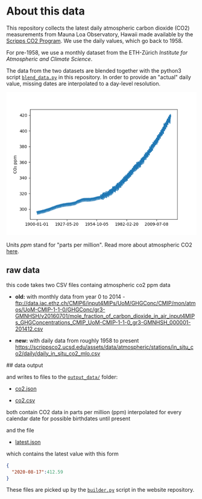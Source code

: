 # About this data

This repository collects the latest daily atmospheric carbon dioxide (CO2) measurements from Mauna Loa Observatory, Hawaii made available by the [Scripps CO2 Program](https://scrippsco2.ucsd.edu/data/atmospheric_co2/mlo.html). We use the daily values, which go back to 1958.

For pre-1958, we use a monthly dataset from the ETH-Zürich _Institute for Atmospheric and Climate Science_.

The data from the two datasets are blended together with the python3 script [`blend_data.py`](https://github.com/co2birthdate/dataops/blob/master/blend_data.py) in this repository. In order to provide an "actual" daily value, missing dates are interpolated to a day-level resolution.

![blended data](https://github.com/co2birthdate/dataops/raw/master/data_availability.png)

Units _ppm_ stand for "parts per million". Read more about atmospheric CO2 [here](https://en.wikipedia.org/wiki/Carbon_dioxide_in_Earth%27s_atmosphere).

## raw data

this code takes two CSV files containg atmospheric co2 ppm data

+ **old:** with monthly data from year 0 to 2014 - ftp://data.iac.ethz.ch/CMIP6/input4MIPs/UoM/GHGConc/CMIP/mon/atmos/UoM-CMIP-1-1-0/GHGConc/gr3-GMNHSH/v20160701/mole_fraction_of_carbon_dioxide_in_air_input4MIPs_GHGConcentrations_CMIP_UoM-CMIP-1-1-0_gr3-GMNHSH_000001-201412.csv

+ **new:** with daily data from roughly 1958 to present https://scrippsco2.ucsd.edu/assets/data/atmospheric/stations/in_situ_co2/daily/daily_in_situ_co2_mlo.csv


## data output

and writes to files to the [`output_data/`](https://github.com/co2birthdate/dataops/tree/master/output_data) folder:

+ [co2.json](https://github.com/co2birthdate/dataops/raw/master/output_data/co2.json)

+ [co2.csv](https://github.com/co2birthdate/dataops/raw/master/output_data/co2.csv)

both contain CO2 data in parts per million (ppm) interpolated for every calendar date for possible birthdates until present

and the file

+ [latest.json](https://raw.githubusercontent.com/co2birthdate/dataops/master/output_data/latest.json)

which contains the latest value with this form

```json
{
  "2020-08-17":412.59
}
```

These files are picked up by the [`builder.py`](https://github.com/co2birthdate/website/blob/master/assets/py/builder.py) script in the website repository.



